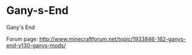 Gany-s-End
==========

Gany's End

Forum page:
http://www.minecraftforum.net/topic/1933846-162-ganys-end-v130-ganys-mods/
